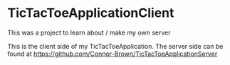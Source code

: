 # TicTacToeApplicationClient
This was a project to learn about / make my own server

This is the client side of my TicTacToeApplication. The server side can be found at https://github.com/Connor-Brown/TicTacToeApplicationServer
